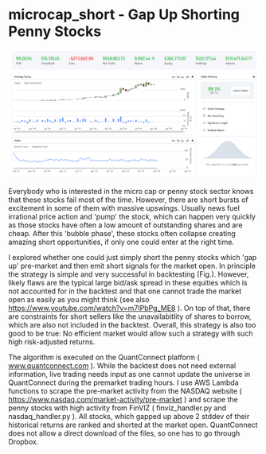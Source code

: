 # microcap_short - Gap Up Shorting Penny Stocks

![Backtest](backtest.png)

Everybody who is interested in the micro cap or penny stock sector knows that these stocks fail most of the time. However, there are short bursts of excitement in some of them with massive upswings. Usually news fuel irrational price action and 'pump' the stock, which can happen very quickly as those stocks have often a low amount of outstanding shares and are cheap. After this 'bubble phase', these stocks often collapse creating amazing short opportunities, if only one could enter at the right time.

I explored whether one could just simply short the penny stocks which 'gap up' pre-market and then emit short signals for the market open. In principle the strategy is simple and very successful in backtesting (Fig.). However, likely flaws are the typical large bid/ask spread in these equities which is not accounted for in the backtest and that one cannot trade the market open as easily as you might think (see also https://www.youtube.com/watch?v=m7IPbPg_ME8 ). On top of that, there are constraints for short sellers like the unavailabitlity of shares to borrow, which are also not included in the backtest. Overall, this strategy is also too good to be true: No efficient market would allow such a strategy with such high risk-adjusted returns.

The algorithm is executed on the QuantConnect platform ( www.quantconnect.com ). While the backtest does not need external information, live trading needs input as one cannot update the universe in QuantConnect during the premarket trading hours. I use AWS Lambda functions to scrape the pre-market activity from the NASDAQ website ( https://www.nasdaq.com/market-activity/pre-market ) and scrape the penny stocks with high activity from FinVIZ ( finviz_handler.py and nasdaq_handler.py ). All stocks, which gapped up above 2 stddev of their historical returns are ranked and shorted at the market open. QuantConnect does not allow a direct download of the files, so one has to go through Dropbox. 
